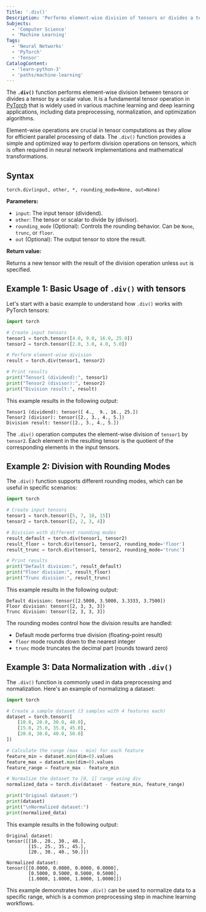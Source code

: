 ```yaml
---
Title: '.div()'
Description: 'Performs element-wise division of tensors or divides a tensor by a scalar.'
Subjects:
  - 'Computer Science'
  - 'Machine Learning'
Tags:
  - 'Neural Networks'
  - 'PyTorch'
  - 'Tensor'
CatalogContent:
  - 'learn-python-3'
  - 'paths/machine-learning'
---
```


The **`.div()`** function performs element-wise division between tensors or divides a tensor by a scalar value. It is a fundamental tensor operation in [PyTorch](https://www.codecademy.com/resources/docs/pytorch) that is widely used in various machine learning and deep learning applications, including data preprocessing, normalization, and optimization algorithms.

Element-wise operations are crucial in tensor computations as they allow for efficient parallel processing of data. The `.div()` function provides a simple and optimized way to perform division operations on tensors, which is often required in neural network implementations and mathematical transformations.

## Syntax

```pseudo
torch.div(input, other, *, rounding_mode=None, out=None)
```

**Parameters:**

- `input`: The input tensor (dividend).
- `other`: The tensor or scalar to divide by (divisor).
- `rounding_mode` (Optional): Controls the rounding behavior. Can be `None`, `trunc`, or `floor`.
- `out` (Optional): The output tensor to store the result.

**Return value:**

Returns a new tensor with the result of the division operation unless `out` is specified.

## Example 1: Basic Usage of `.div()` with tensors

Let's start with a basic example to understand how `.div()` works with PyTorch tensors:

```py
import torch

# Create input tensors
tensor1 = torch.tensor([4.0, 9.0, 16.0, 25.0])
tensor2 = torch.tensor([2.0, 3.0, 4.0, 5.0])

# Perform element-wise division
result = torch.div(tensor1, tensor2)

# Print results
print("Tensor1 (dividend):", tensor1)
print("Tensor2 (divisor):", tensor2)
print("Division result:", result)
```

This example results in the following output:

```shell
Tensor1 (dividend): tensor([ 4.,  9., 16., 25.])
Tensor2 (divisor): tensor([2., 3., 4., 5.])
Division result: tensor([2., 3., 4., 5.])
```

The `.div()` operation computes the element-wise division of `tensor1` by `tensor2`. Each element in the resulting tensor is the quotient of the corresponding elements in the input tensors.

## Example 2: Division with Rounding Modes

The `.div()` function supports different rounding modes, which can be useful in specific scenarios:

```py
import torch

# Create input tensors
tensor1 = torch.tensor([5, 7, 10, 15])
tensor2 = torch.tensor([2, 2, 3, 4])

# Division with different rounding modes
result_default = torch.div(tensor1, tensor2)
result_floor = torch.div(tensor1, tensor2, rounding_mode='floor')
result_trunc = torch.div(tensor1, tensor2, rounding_mode='trunc')

# Print results
print("Default division:", result_default)
print("Floor division:", result_floor)
print("Trunc division:", result_trunc)
```

This example results in the following output:

```shell
Default division: tensor([2.5000, 3.5000, 3.3333, 3.7500])
Floor division: tensor([2, 3, 3, 3])
Trunc division: tensor([2, 3, 3, 3])
```

The rounding modes control how the division results are handled:

- Default mode performs true division (floating-point result)
- `floor` mode rounds down to the nearest integer
- `trunc` mode truncates the decimal part (rounds toward zero)

## Example 3: Data Normalization with `.div()`

The `.div()` function is commonly used in data preprocessing and normalization. Here's an example of normalizing a dataset:

```py
import torch

# Create a sample dataset (3 samples with 4 features each)
dataset = torch.tensor([
    [10.0, 20.0, 30.0, 40.0],
    [15.0, 25.0, 35.0, 45.0],
    [20.0, 30.0, 40.0, 50.0]
])

# Calculate the range (max - min) for each feature
feature_min = dataset.min(dim=0).values
feature_max = dataset.max(dim=0).values
feature_range = feature_max - feature_min

# Normalize the dataset to [0, 1] range using div
normalized_data = torch.div(dataset - feature_min, feature_range)

print("Original dataset:")
print(dataset)
print("\nNormalized dataset:")
print(normalized_data)
```

This example results in the following output:

```shell
Original dataset:
tensor([[10., 20., 30., 40.],
        [15., 25., 35., 45.],
        [20., 30., 40., 50.]])

Normalized dataset:
tensor([[0.0000, 0.0000, 0.0000, 0.0000],
        [0.5000, 0.5000, 0.5000, 0.5000],
        [1.0000, 1.0000, 1.0000, 1.0000]])
```

This example demonstrates how `.div()` can be used to normalize data to a specific range, which is a common preprocessing step in machine learning workflows.
